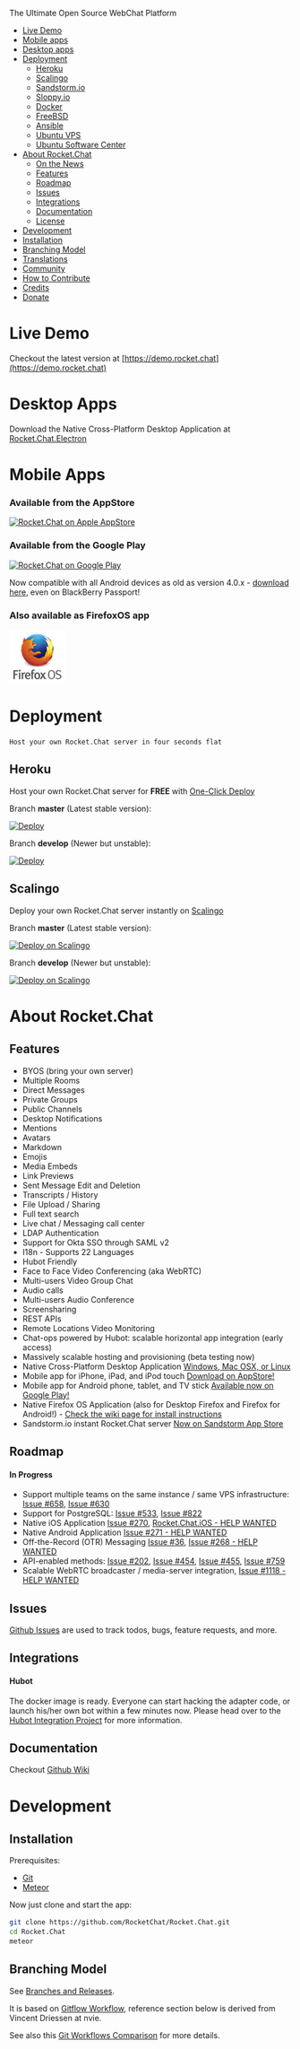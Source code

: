 The Ultimate Open Source WebChat Platform

* [Live Demo](#live-demo)
* [Mobile apps](#mobile-apps)
* [Desktop apps](#desktop-apps)
* [Deployment](#deployment)
  * [Heroku](#heroku)
  * [Scalingo](#scalingo)
  * [Sandstorm.io](#sandstormio)
  * [Sloppy.io](#sloppyio)
  * [Docker](#docker)
  * [FreeBSD](#freebsd)
  * [Ansible](#ansible)
  * [Ubuntu VPS](#ubuntu-vps)
  * [Ubuntu Software Center](#ubuntu-software-center)
* [About Rocket.Chat](#about-rocketchat)
  * [On the News](#on-the-news)
  * [Features](#features)
  * [Roadmap](#roadmap)
  * [Issues](#issues)
  * [Integrations](#integrations)
  * [Documentation](#documentation)
  * [License](#license)
* [Development](#development)
 * [Installation](#installation)
  * [Branching Model](#branching-model)
  * [Translations](#translations)
  * [Community](#community)
  * [How to Contribute](#how-to-contribute)
* [Credits](#credits)
* [Donate](#donate)


# Live Demo
Checkout the latest version at [https://demo.rocket.chat](https://demo.rocket.chat)


# Desktop Apps
Download the Native Cross-Platform Desktop Application at [Rocket.Chat.Electron](https://github.com/RocketChat/Rocket.Chat.Electron/releases)


# Mobile Apps
### Available from the AppStore
[![Rocket.Chat on Apple AppStore](http://linkmaker.itunes.apple.com/images/badges/en-us/badge_appstore-lrg.svg)](https://itunes.apple.com/us/app/rocket.chat/id1028869439?mt=8)

### Available from the Google Play
[![Rocket.Chat on Google Play](https://developer.android.com/images/brand/en_app_rgb_wo_45.png)](https://play.google.com/store/apps/details?id=com.konecty.rocket.chat)

Now compatible with all Android devices as old as version 4.0.x - [download here](https://github.com/RocketChat/Rocket.Chat/wiki/Build-the-Android-Cordova-Web-App-and-connect-to-your-own-Rocket.Chat-Server), even on BlackBerry Passport!

### Also available as FirefoxOS app
[![Firefox OS app now available](https://raw.githubusercontent.com/Sing-Li/bbug/master/images/firefoxos.png)](https://github.com/RocketChat/Rocket.Chat/wiki/Native-Firefox-OS-app-%28hosted-webapp%29)


# Deployment
`Host your own Rocket.Chat server in four seconds flat`


## Heroku
Host your own Rocket.Chat server for **FREE** with [One-Click Deploy](https://heroku.com/deploy?template=https://github.com/RocketChat/Rocket.Chat/tree/master)

Branch **master** (Latest stable version):

[![Deploy](https://www.herokucdn.com/deploy/button.png)](https://heroku.com/deploy?template=https://github.com/RocketChat/Rocket.Chat/tree/master)

Branch **develop** (Newer but unstable):

[![Deploy](https://www.herokucdn.com/deploy/button.png)](https://heroku.com/deploy?template=https://github.com/RocketChat/Rocket.Chat/tree/develop)

## Scalingo
Deploy your own Rocket.Chat server instantly on [Scalingo](https://scalingo.com)

Branch **master** (Latest stable version):

[![Deploy on Scalingo](https://cdn.scalingo.com/deploy/button.svg)](https://my.scalingo.com/deploy?source=https://github.com/pavelsuba/Rocket.Chat#master)

Branch **develop** (Newer but unstable):

[![Deploy on Scalingo](https://cdn.scalingo.com/deploy/button.svg)](https://my.scalingo.com/deploy?source=https://github.com/pavelsuba/Rocket.Chat#develop)





# About Rocket.Chat


## Features

- BYOS (bring your own server)
- Multiple Rooms
- Direct Messages
- Private Groups
- Public Channels
- Desktop Notifications
- Mentions
- Avatars
- Markdown
- Emojis
- Media Embeds
- Link Previews
- Sent Message Edit and Deletion
- Transcripts / History
- File Upload / Sharing
- Full text search
- Live chat / Messaging call center
- LDAP Authentication
- Support for Okta SSO through SAML v2
- I18n - Supports 22 Languages
- Hubot Friendly
- Face to Face Video Conferencing (aka WebRTC)
- Multi-users Video Group Chat
- Audio calls
- Multi-users Audio Conference
- Screensharing
- REST APIs
- Remote Locations Video Monitoring
- Chat-ops powered by Hubot: scalable horizontal app integration (early access)
- Massively scalable hosting and provisioning (beta testing now)
- Native Cross-Platform Desktop Application [Windows, Mac OSX, or Linux](https://rocket.chat/)
- Mobile app for iPhone, iPad, and iPod touch [Download on AppStore!](https://geo.itunes.apple.com/us/app/rocket.chat/id1028869439?mt=8)
- Mobile app for Android phone, tablet, and TV stick [Available now on Google Play!](https://play.google.com/store/apps/details?id=com.konecty.rocket.chat)
- Native Firefox OS Application (also for Desktop Firefox and Firefox for Android!) - [Check the wiki page for install instructions](https://github.com/RocketChat/Rocket.Chat/wiki/Native-Firefox-OS-app-%28hosted-webapp%29)
- Sandstorm.io instant Rocket.Chat server [Now on Sandstorm App Store](https://apps.sandstorm.io/app/vfnwptfn02ty21w715snyyczw0nqxkv3jvawcah10c6z7hj1hnu0)


## Roadmap

#### In Progress
- Support multiple teams on the same instance / same VPS infrastructure: [Issue #658](https://github.com/RocketChat/Rocket.Chat/issues/658), [Issue #630](https://github.com/RocketChat/Rocket.Chat/issues/630)
- Support for PostgreSQL: [Issue #533](https://github.com/RocketChat/Rocket.Chat/issues/533), [Issue #822](https://github.com/RocketChat/Rocket.Chat/pull/822)
- Native iOS Application [Issue #270](https://github.com/RocketChat/Rocket.Chat/issues/270), [Rocket.Chat.iOS - HELP WANTED](https://github.com/RocketChat/Rocket.Chat.iOS)
- Native Android Application [Issue #271 - HELP WANTED](https://github.com/RocketChat/Rocket.Chat/issues/271)
- Off-the-Record (OTR) Messaging [Issue #36](https://github.com/RocketChat/Rocket.Chat/issues/36), [Issue #268 - HELP WANTED](https://github.com/RocketChat/Rocket.Chat/issues/268)
- API-enabled methods: [Issue #202](https://github.com/RocketChat/Rocket.Chat/issues/202), [Issue #454](https://github.com/RocketChat/Rocket.Chat/issues/454), [Issue #455](https://github.com/RocketChat/Rocket.Chat/issues/455), [Issue #759](https://github.com/RocketChat/Rocket.Chat/issues/759)
- Scalable WebRTC broadcaster / media-server integration, [Issue #1118 - HELP WANTED](https://github.com/RocketChat/Rocket.Chat/issues/1118)

## Issues

[Github Issues](https://github.com/RocketChat/Rocket.Chat/issues) are used to track todos, bugs, feature requests, and more.

## Integrations

#### Hubot

The docker image is ready.
Everyone can start hacking the adapter code, or launch his/her own bot within a few minutes now.
Please head over to the [Hubot Integration Project](https://github.com/RocketChat/hubot-rocketchat) for more information.


## Documentation

Checkout [Github Wiki](https://github.com/RocketChat/Rocket.Chat/wiki)


# Development

## Installation
Prerequisites:

* [Git](http://git-scm.com/book/en/v2/Getting-Started-Installing-Git)
* [Meteor](https://www.meteor.com/install)

Now just clone and start the app:

```sh
git clone https://github.com/RocketChat/Rocket.Chat.git
cd Rocket.Chat
meteor
```

## Branching Model

See [Branches and Releases](https://github.com/RocketChat/Rocket.Chat/wiki/Branches-and-Releases).

It is based on [Gitflow Workflow](http://nvie.com/posts/a-successful-git-branching-model/), reference section below is derived from Vincent Driessen at nvie.

See also this [Git Workflows Comparison](https://www.atlassian.com/git/tutorials/comparing-workflows/gitflow-workflow) for more details.